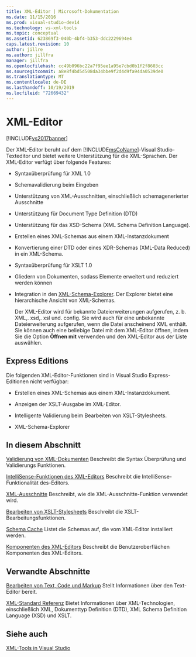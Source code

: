 ```yaml
---
title: XML-Editor | Microsoft-Dokumentation
ms.date: 11/15/2016
ms.prod: visual-studio-dev14
ms.technology: vs-xml-tools
ms.topic: conceptual
ms.assetid: 623869f3-040b-4bf4-b353-ddc2229694e4
caps.latest.revision: 10
author: jillre
ms.author: jillfra
manager: jillfra
ms.openlocfilehash: cc49b096bc22a7f95ee1a95e7cbd0b1f2f8603cc
ms.sourcegitcommit: a8e8f4bd5d508da34bbe9f2d4d9fa94da0539de0
ms.translationtype: MT
ms.contentlocale: de-DE
ms.lasthandoff: 10/19/2019
ms.locfileid: "72669432"
---
```

# <a name="xml-editor"></a>XML-Editor
[!INCLUDE[vs2017banner](../includes/vs2017banner.md)]

Der XML-Editor beruht auf dem [!INCLUDE[msCoName](../includes/msconame-md.md)]-Visual Studio-Texteditor und bietet weitere Unterstützung für die XML-Sprachen. Der XML-Editor verfügt über folgende Features:

- Syntaxüberprüfung für XML 1.0

- Schemavalidierung beim Eingeben

- Unterstützung von XML-Ausschnitten, einschließlich schemagenerierter Ausschnitte

- Unterstützung für Document Type Definition (DTD)

- Unterstützung für das XSD-Schema (XML Schema Definition Language).

- Erstellen eines XML-Schemas aus einem XML-Instanzdokument

- Konvertierung einer DTD oder eines XDR-Schemas (XML-Data Reduced) in ein XML-Schema.

- Syntaxüberprüfung für XSLT 1.0

- Gliedern von Dokumenten, sodass Elemente erweitert und reduziert werden können

- Integration in den [XML-Schema-Explorer](../xml-tools/xml-schema-explorer.md). Der Explorer bietet eine hierarchische Ansicht von XML-Schemas.

  Der XML-Editor wird für bekannte Dateierweiterungen aufgerufen, z. b. XML,. xsd,. xsl und. config. Sie wird auch für eine unbekannte Dateierweiterung aufgerufen, wenn die Datei anscheinend XML enthält. Sie können auch eine beliebige Datei mit dem XML-Editor öffnen, indem Sie die Option **Öffnen mit** verwenden und den XML-Editor aus der Liste auswählen.

## <a name="express-editions"></a>Express Editions
 Die folgenden XML-Editor-Funktionen sind in Visual Studio Express-Editionen nicht verfügbar:

- Erstellen eines XML-Schemas aus einem XML-Instanzdokument.

- Anzeigen der XSLT-Ausgabe im XML-Editor.

- Intelligente Validierung beim Bearbeiten von XSLT-Stylesheets.

- XML-Schema-Explorer

## <a name="in-this-section"></a>In diesem Abschnitt
 [Validierung von XML-Dokumenten](../xml-tools/xml-document-validation.md) Beschreibt die Syntax Überprüfung und Validierungs Funktionen.

 [IntelliSense-Funktionen des XML-Editors](../xml-tools/xml-editor-intellisense-features.md) Beschreibt die IntelliSense-Funktionalität des-Editors.

 [XML-Ausschnitte](../xml-tools/xml-snippets.md) Beschreibt, wie die XML-Ausschnitte-Funktion verwendet wird.

 [Bearbeiten von XSLT-Stylesheets](../xml-tools/editing-xslt-style-sheets.md) Beschreibt die XSLT-Bearbeitungsfunktionen.

 [Schema Cache](../xml-tools/schema-cache.md) Listet die Schemas auf, die vom XML-Editor installiert werden.

 [Komponenten des XML-Editors](../xml-tools/xml-editor-components.md) Beschreibt die Benutzeroberflächen Komponenten des XML-Editors.

## <a name="related-sections"></a>Verwandte Abschnitte
 [Bearbeiten von Text, Code und Markup](https://msdn.microsoft.com/0d9c00d7-5df4-48a3-b185-2a265f055439) Stellt Informationen über den Text-Editor bereit.

 [XML-Standard Referenz](https://msdn.microsoft.com/79c78508-c9d0-423a-a00f-672e855de401) Bietet Informationen über XML-Technologien, einschließlich XML, Dokumenttyp Definition (DTD), XML Schema Definition Language (XSD) und XSLT.

## <a name="see-also"></a>Siehe auch
 [XML-Tools in Visual Studio](../xml-tools/xml-tools-in-visual-studio.md)
